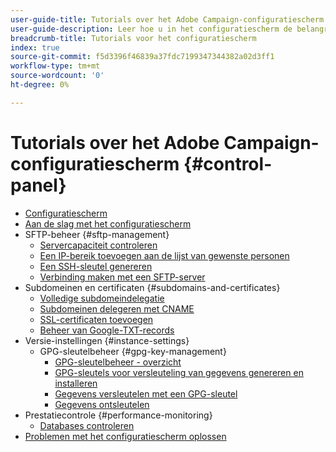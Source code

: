 ```yaml
---
user-guide-title: Tutorials over het Adobe Campaign-configuratiescherm
user-guide-description: Leer hoe u in het configuratiescherm de belangrijkste assets van uw Adobe Campaign-instanties kunt controleren en beheertaken kunt uitvoeren.
breadcrumb-title: Tutorials voor het configuratiescherm
index: true
source-git-commit: f5d3396f46839a37fdc7199347344382a02d3ff1
workflow-type: tm+mt
source-wordcount: '0'
ht-degree: 0%

---
```



# Tutorials over het Adobe Campaign-configuratiescherm {#control-panel}

+ [Configuratiescherm ](/help/control-panel-tutorials/control-panel-overview.md)
+ [Aan de slag met het configuratiescherm](/help/control-panel-tutorials/getting-started-with-the-control-panel.md)
+ SFTP-beheer {#sftp-management}
   + [Servercapaciteit controleren](/help/control-panel-tutorials/sftp-management/monitoring-server-capacity.md)
   + [Een IP-bereik toevoegen aan de lijst van gewenste personen](/help/control-panel-tutorials/sftp-management/adding-ip-range-to-allow-list.md)
   + [Een SSH-sleutel genereren](/help/control-panel-tutorials/sftp-management/generate-ssh-key.md)
   + [Verbinding maken met een SFTP-server](/help/control-panel-tutorials/sftp-management/connect-to-sftp-server.md)
+ Subdomeinen en certificaten {#subdomains-and-certificates}
   + [Volledige subdomeindelegatie](/help/control-panel-tutorials/subdomains-and-certificates/subdomain-delegation.md)
   + [Subdomeinen delegeren met CNAME](/help/control-panel-tutorials/subdomains-and-certificates/delegating-subdomains-using-cname.md)
   + [SSL-certificaten toevoegen](/help/control-panel-tutorials/subdomains-and-certificates/adding-ssl-certificates.md)
   + [Beheer van Google-TXT-records](/help/control-panel-tutorials/subdomains-and-certificates/google-txt-record-management.md)
+ Versie-instellingen {#instance-settings}
   + GPG-sleutelbeheer {#gpg-key-management}
      + [GPG-sleutelbeheer - overzicht](/help/control-panel-tutorials/instance-settings/gpg-key-management/gpg-key-management-overview.md)
      + [GPG-sleutels voor versleuteling van gegevens genereren en installeren](/help/control-panel-tutorials/instance-settings/gpg-key-management/generating-and-installing-gpg-keys-for-data-encryption.md)
      + [Gegevens versleutelen met een GPG-sleutel](/help/control-panel-tutorials/instance-settings/gpg-key-management/using-a-gpg-key-to-encrypt-data.md)
      + [Gegevens ontsleutelen](/help/control-panel-tutorials/instance-settings/gpg-key-management/decrypting-data.md)
+ Prestatiecontrole {#performance-monitoring}
   + [Databases controleren](/help/control-panel-tutorials/performance-monitoring/monitoring-databases.md)
+ [Problemen met het configuratiescherm oplossen](/help/control-panel-tutorials/trouble-shooting.md)
